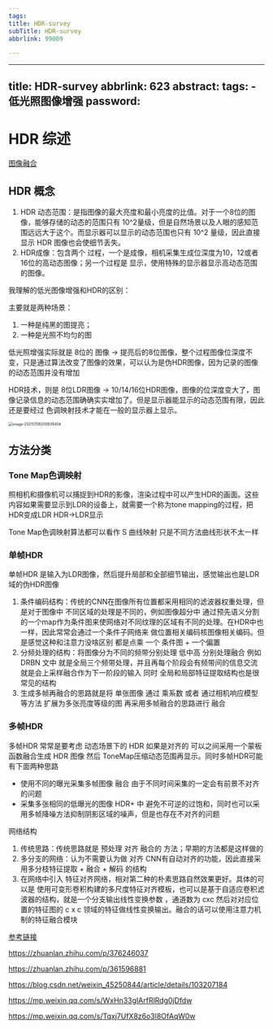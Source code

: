```yaml
---
tags:
title: HDR-survey
subTitle: HDR-survey
abbrlink: 99009

---
```

---
title: HDR-survey
abbrlink: 623
abstract:
tags:
	- 低光照图像增强
password:
---


<!--more-->

# HDR  综述

[图像融合](https://blog.csdn.net/ZHANG2012LIANG/article/details/85031065)

## HDR 概念

1. HDR 动态范围：是指图像的最大亮度和最小亮度的比值。对于一个8位的图像，能够存储的动态的范围只有 10^2量级，但是自然场景以及人眼的感知范围远远大于这个。而显示器可以显示的动态范围也只有 10^2 量级，因此直接显示 HDR 图像也会使细节丢失。
2. HDR成像：包含两个 过程，一个是成像，相机采集生成位深度为10，12或者16位的高动态图像；另一个过程是 显示，使用特殊的显示器显示高动态范围的图像。

我理解的低光图像增强和HDR的区别：

主要就是两种场景：

1. 一种是纯黑的图提亮；
2. 一种是光照不均匀的图

低光照增强实际就是 8位的 图像 -> 提亮后的8位图像，整个过程图像位深度不变，只是通过算法改变了图像的效果，可以认为是伪HDR图像，因为记录的图像的动态范围并没有增加

HDR技术，则是 8位LDR图像 -> 10/14/16位HDR图像，图像的位深度变大了，图像记录信息的动态范围确确实实增加了。但是显示器能显示的动态范围有限，因此还是要经过 色调映射技术才能在一般的显示器上显示。

<img src="C:/Users/10729/AppData/Roaming/Typora/typora-user-images/image-20210706200639404.png" alt="image-20210706200639404" style="zoom:50%;" />

## 方法分类

### Tone Map色调映射 

照相机和摄像机可以捕捉到HDR的影像，渲染过程中可以产生HDR的画面。这些内容如果需要显示到LDR的设备上，就需要一个称为tone mapping的过程，把HDR变成LDR   HDR->LDR显示  

Tone Map色调映射算法都可以看作  S  曲线映射  只是不同方法曲线形状不太一样

### 单帧HDR

单帧HDR 是输入为LDR图像，然后提升局部和全部细节输出，感觉输出也是LDR域的伪HDR图像

1. 条件编码结构：传统的CNN在图像所有位置都采用相同的滤波器权重处理，但是对于图像中 不同区域的处理是不同的，例如图像超分中 通过预先语义分割的一个map作为条件图来使网络对不同纹理的区域有不同的处理。在HDR中也一样，因此常常会通过一个条件子网络来 做位置相关编码核图像相关编码。但是感觉这种和注意力没啥区别  都是点乘 一个  条件图 + 一个偏置
2. 分频处理的结构：将图像分为不同的频带分别处理  低中高 分别处理融合  例如 DRBN 文中  就是全局三个频带处理，并且再每个阶段会有频带间的信息交流  就是会上采样融合作为下一阶段的输入   同时  全局和局部特征提取结构也是很常见的结构
3. 生成多帧再融合的思路就是将 单张图像 通过 乘系数 或者 通过相机响应模型等方法 扩展为多张亮度等级的图  再采用多帧融合的思路进行 融合 

### 多帧HDR

多帧HDR 常常是要考虑 动态场景下的 HDR  如果是对齐的 可以之间采用一个蒙板函数融合生成 HDR 图像  然后 ToneMap压缩动态范围再显示。同时多帧HDR可能有下面两种思路

* 使用不同的曝光采集多帧图像 融合  由于不同时间采集的一定会有前景不对齐的问题
* 采集多张相同的低曝光的图像  HDR+ 中  避免不可逆的过饱和，同时也可以采用多帧降噪方法抑制阴影区域的噪声，但是也存在不对齐的问题

网络结构

1. 传统思路：传统思路就是  预处理 对齐  融合的 方法；早期的方法都是这样做的 
2. 多分支的网络：认为不需要认为做 对齐  CNN有自动对齐的功能，因此直接采用多分枝特征提取 +  融合  +  解码 的结构
3. 在网络中引入 特征对齐网络，相对第二种的朴素思路自然效果更好。具体的可以是 使用可变形卷积构建的多尺度特征对齐模板，也可以是基于自适应卷积滤波器的结构，就是一个分支输出线性变换参数 ，通道数为 cxc 然后对对应位置的特征图的 c x c 领域的特征做线性变换输出。融合的话可以使用注意力机制的特征融合模块



[参考链接](https://zhuanlan.zhihu.com/p/21983679)

https://zhuanlan.zhihu.com/p/376246037

https://zhuanlan.zhihu.com/p/361596881

https://blog.csdn.net/weixin_45250844/article/details/103207184

https://mp.weixin.qq.com/s/WxHn33gIArfRlRdg0jDfdw

https://mp.weixin.qq.com/s/Tqxj7UfX8z6o3l8OfAqW0w
